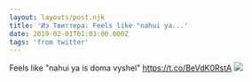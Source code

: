 ```yaml
---
layout: layouts/post.njk
title: 'Из Твиттера: Feels like "nahui ya...'
date: 2019-02-01T01:03:00.000Z
tags: 'from twitter'
---
```



Feels like "nahui ya is doma vyshel" https://t.co/BeVdK0RstA
  <img src="https://pbs.twimg.com/media/DySB4oKXcAAuqln.jpg" />
